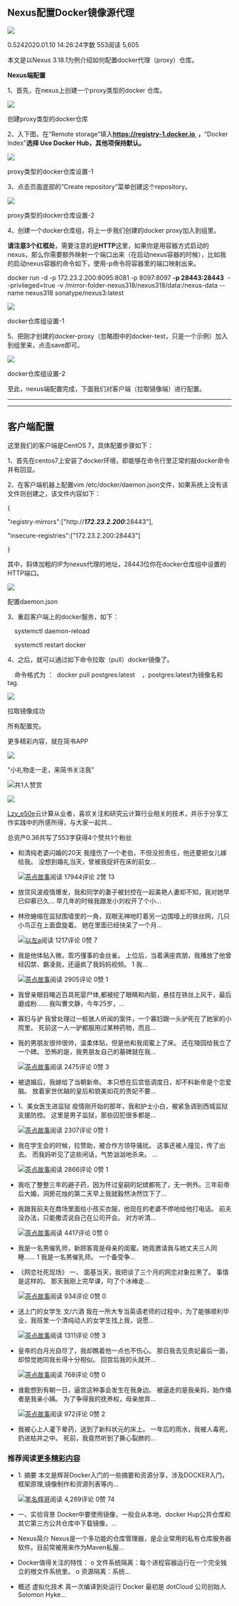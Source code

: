 ## Nexus配置Docker镜像源代理

[![](https://cdn2.jianshu.io/assets/default_avatar/12-aeeea4bedf10f2a12c0d50d626951489.jpg)](https://www.jianshu.com/u/abe1470cd694)

0.5242020.01.10 14:26:24字数 553阅读 5,605

本文是以Nexus 3.18.1为例介绍如何配置docker代理（proxy）仓库。

**Nexus端配置**

1、首先，在nexus上创建一个proxy类型的docker 仓库。

![](https://upload-images.jianshu.io/upload_images/20828550-ece9b326bbb4b83b.png?imageMogr2/auto-orient/strip|imageView2/2/w/1200/format/webp)

创建proxy类型的docker仓库

2、入下图，在“Remote storage”填入**https://registry-1.docker.io  ，**“Docker Index”**选择 Use Docker Hub，其他项保持默认。**

![](https://upload-images.jianshu.io/upload_images/20828550-c381c0efbcb14207.png?imageMogr2/auto-orient/strip|imageView2/2/w/1200/format/webp)

proxy类型的docker仓库设置-1

3、点击页面底部的“Create repository”菜单创建这个repository。

![](https://upload-images.jianshu.io/upload_images/20828550-21297cb8b83c0dab.png?imageMogr2/auto-orient/strip|imageView2/2/w/1200/format/webp)

proxy类型的docker仓库设置-2

4、创建一个docker仓库组，将上一步我们创建的docker proxy加入到组里。

**请注意3个红框处**，需要注意的是**HTTP**这里，如果你是用容器方式启动的nexus，那么你需要额外映射一个端口出来（在启动nexus容器的时候），比如我的启动nexus容器的命令如下，使用-p命令将容器里的端口映射出来。

docker run -d -p 172.23.2.200:8095:8081 -p 8097:8097 **\-p 28443:28443**  --privileged=true -v /mirror-folder-nexus318/nexus318/data:/nexus-data --name nexus318 sonatype/nexus3:latest

![](https://upload-images.jianshu.io/upload_images/20828550-640e929cf7d02c8f.png)

docker仓库组设置-1

5、把刚才创建的docker-proxy（忽略图中的docker-test，只是一个示例）加入到组里来，点击save即可。

![](https://upload-images.jianshu.io/upload_images/20828550-e17e141c2ae81464.png)

docker仓库组设置-2

至此，nexus端配置完成，下面我们对客户端（拉取镜像端）进行配置。

___

___

## 客户端配置

这里我们的客户端是CentOS 7，具体配置步骤如下：

1、首先在centos7上安装了docker环境，即能够在命令行里正常的敲docker命令并有回显。

2、在客户端机器上配置vim /etc/docker/daemon.json文件，如果系统上没有该文件则创建之，该文件内容如下：

{

"registry-mirrors":\["http://_**172.23.2.200**_:28443"\],

"insecure-registries":\["172.23.2.200:28443"\]

}

其中，斜体加粗的IP为nexus代理的地址，28443位你在docker仓库组中设置的HTTP端口。

![](https://upload-images.jianshu.io/upload_images/20828550-04a554017e440ba6.png)

配置daemon.json

3、重启客户端上的docker服务，如下：

    systemctl daemon-reload

    systemctl restart docker

4、之后，就可以通过如下命令拉取（pull）docker镜像了。

    命令格式为 ：  docker pull postgres:latest    ，postgres:latest为镜像名和tag.

![](https://upload-images.jianshu.io/upload_images/20828550-f597bc37ce25e40b.png)

拉取镜像成功

所有配置完。

更多精彩内容，就在简书APP

![](https://upload.jianshu.io/images/js-qrc.png)

"小礼物走一走，来简书关注我"

[![  ](https://cdn2.jianshu.io/assets/default_avatar/5-33d2da32c552b8be9a0548c7a4576607.jpg)](https://www.jianshu.com/u/d2cbf65179fe)共1人赞赏

[![  ](https://cdn2.jianshu.io/assets/default_avatar/12-aeeea4bedf10f2a12c0d50d626951489.jpg)](https://www.jianshu.com/u/abe1470cd694)

[Lzy\_e50e](https://www.jianshu.com/u/abe1470cd694 "Lzy_e50e")云计算从业者，喜欢关注和研究云计算行业相关的技术，并乐于分享工作实践中的所感所得，与大家一起共...

总资产0.36共写了553字获得4个赞共1个粉丝

-   和清纯老婆闪婚的20天 我撞伤了一个老伯，不但没担责任，他还要把女儿嫁给我。 没想到婚礼当天，曾被我捉奸在床的前女...
    
    [![](https://upload.jianshu.io/users/upload_avatars/4790772/388e473c-fe2f-40e0-9301-e357ae8f1b41.jpeg)茶点故事](https://www.jianshu.com/u/0f438ff0a55f)阅读 17944评论 2赞 13
    
-   放贷风波疫情爆发，我和同学的妻子被封控在一起美艳人妻却不知，我对她早已仰慕已久… 早几年的时候我跟发小刘权开了个小...
    

-   林欣蜷缩在监狱围墙里的一角，双眼无神地盯着另一边围墙上的铁丝网，几只小鸟正在上面盘旋着。 她在里面已经快呆了一个月...
    
    [![](https://upload.jianshu.io/users/upload_avatars/27310729/6489c52e-a21e-4692-8e9a-a374936edd84.jpg)以左a](https://www.jianshu.com/u/739f064dcce0)阅读 1217评论 0赞 7
    
-   我是他体贴入微，乖巧懂事的金丝雀。 上位后，当着满座宾朋，我播放了他曾经囚禁、霸凌我，还逼疯了我妈妈视频。 1 我...
    
    [![](https://upload.jianshu.io/users/upload_avatars/4790772/388e473c-fe2f-40e0-9301-e357ae8f1b41.jpeg)茶点故事](https://www.jianshu.com/u/0f438ff0a55f)阅读 2905评论 0赞 1
    
-   我曾亲眼目睹近百具死婴尸体,都被挖了眼睛和内脏，悬挂在铁丝上风干，最后磨成粉...... 我叫曹文静，今年25岁，...
    
-   寡妇与驴 我曾处理过一桩骇人听闻的案件，一个寡妇跟一头驴死在了她家的小院里。 死前这一人一驴都服用过某种药物，而且...
    
-   我的男朋友很帅很帅，温柔体贴，但是他和我闺蜜上了床。 还在陵园给我立了一个碑。 恐怖的是，我男朋友自己的墓碑就在我...
    
    [![](https://upload.jianshu.io/users/upload_avatars/4790772/388e473c-fe2f-40e0-9301-e357ae8f1b41.jpeg)茶点故事](https://www.jianshu.com/u/0f438ff0a55f)阅读 2475评论 0赞 3
    
-   被退婚后，我嫁给了当朝新帝。 本只想在后宫低调度日，却不料新帝是个恋爱脑。 放着家世优越的皇后和貌美如花的贵妃不要...
    
-   1、美女医生进监狱 疫情刚开始的那年，我和护士小白，被紧急调到西城监狱支援防控。 这里是男子监狱，那些囚犯很多都是...
    
    [![](https://upload.jianshu.io/users/upload_avatars/4790772/388e473c-fe2f-40e0-9301-e357ae8f1b41.jpeg)茶点故事](https://www.jianshu.com/u/0f438ff0a55f)阅读 2307评论 0赞 1
    
-   我在学生会的时候，拉赞助，被合作方领导骚扰。 这事还被人撞见，传了出去。 而我妈听见了这些闲话，气势汹汹地杀来。 ...
    
    [![](https://upload.jianshu.io/users/upload_avatars/4790772/388e473c-fe2f-40e0-9301-e357ae8f1b41.jpeg)茶点故事](https://www.jianshu.com/u/0f438ff0a55f)阅读 2866评论 0赞 1
    
-   我吃了整整三年的避子药，因为怀过皇嗣的妃嫔都死了，无一例外。三年前帝后大婚，洞房花烛的第二天早上我就毅然决然饮下了...
    
-   我跟我前夫在商场里面给小孩买衣服，他现在的老婆不停地给他打电话。 前夫没办法，只能撒谎说自己在公司开会。 对方听清...
    
    [![](https://upload.jianshu.io/users/upload_avatars/4790772/388e473c-fe2f-40e0-9301-e357ae8f1b41.jpeg)茶点故事](https://www.jianshu.com/u/0f438ff0a55f)阅读 4417评论 0赞 0
    
-   我是一名男催乳师，新顾客竟是母亲的闺蜜。她竟邀请我与她丈夫三人同睡...... 1 我是一名男催乳师。 一个备受争...
    
-   《网恋社死现场》 一、 面基当天，我把谈了三个月的网恋对象拉黑了。 事情是这样的。 那天我刚上完早课，叼了个冰棒走...
    
    [![](https://upload.jianshu.io/users/upload_avatars/4790772/388e473c-fe2f-40e0-9301-e357ae8f1b41.jpeg)茶点故事](https://www.jianshu.com/u/0f438ff0a55f)阅读 934评论 0赞 0
    
-   送上门的女学生 文/六酒 我在一所大专当英语老师的过程中，为了能够顺利毕业，我班里一个清纯动人的女学生找上我，说愿...
    
    [![](https://upload.jianshu.io/users/upload_avatars/4790772/388e473c-fe2f-40e0-9301-e357ae8f1b41.jpeg)茶点故事](https://www.jianshu.com/u/0f438ff0a55f)阅读 1311评论 0赞 3
    
-   皇帝的白月光自尽了，我却瞧着他一点也不伤心。 那日我去见贵妃最后一面，却惊觉她同我长得十分相似。 回宫后我的头就开...
    
    [![](https://upload.jianshu.io/users/upload_avatars/4790772/388e473c-fe2f-40e0-9301-e357ae8f1b41.jpeg)茶点故事](https://www.jianshu.com/u/0f438ff0a55f)阅读 768评论 0赞 0
    
-   谁能想到有朝一日，逼宫这种事会发生在我身边。 被逼走的是我亲妈，始作俑者是我亲小姨。 为了争得我的抚养权，母亲放弃...
    
    [![](https://upload.jianshu.io/users/upload_avatars/4790772/388e473c-fe2f-40e0-9301-e357ae8f1b41.jpeg)茶点故事](https://www.jianshu.com/u/0f438ff0a55f)阅读 972评论 0赞 2
    
-   我被心上人灌下晕药，送到了新科状元的床上。 一年后的雨水，我被人毒死，扔进枯井之中。 死前，我竟然听到了撕心裂肺的...
    

### 推荐阅读[更多精彩内容](https://www.jianshu.com/)

-   1\. 摘要 本文是辉哥Docker入门的一些摘要和资源分享，涉及DOCKER入门，框架原理,镜像制作和资源列表等内...
    
    [![](https://upload.jianshu.io/users/upload_avatars/1190574/93697e8d8af5.jpeg?imageMogr2/auto-orient/strip|imageView2/1/w/48/h/48/format/webp)笔名辉哥](https://www.jianshu.com/u/347463663a86)阅读 4,269评论 0赞 74
    
-   一、实验背景 Docker中要使用镜像，一般会从本地、docker Hup公共仓库和其它第三方公共仓库中下载镜像，...
    
-   Nexus简介 Nexus是一个多功能的仓库管理器，是企业常用的私有仓库服务器软件。目前常被用来作为Maven私服...
    
-   Docker值得关注的特性： o 文件系统隔离：每个进程容器运行在一个完全独立的根文件系统里。 o 资源隔离：系统...
    
-   概述 虚拟化技术 真一次编译到处运行 Docker 最初是 dotCloud 公司创始人 Solomon Hyke...